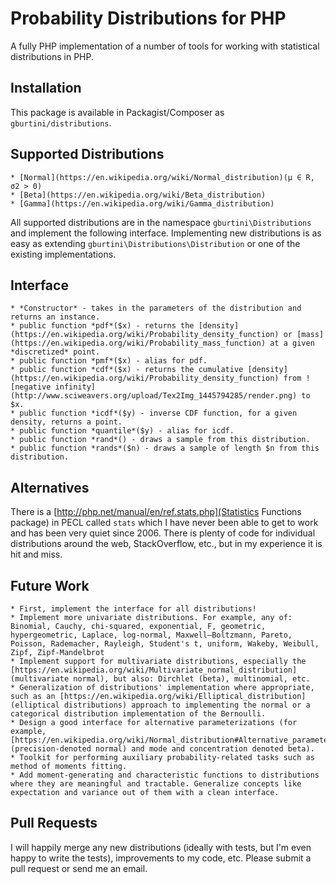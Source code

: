 Probability Distributions for PHP
=================================

A fully PHP implementation of a number of tools for working with statistical distributions in PHP. 

Installation
------------
This package is available in Packagist/Composer as ``gburtini/distributions``.


Supported Distributions
-----------------------
	* [Normal](https://en.wikipedia.org/wiki/Normal_distribution)(μ ∈ R, σ2 > 0)
	* [Beta](https://en.wikipedia.org/wiki/Beta_distribution)
	* [Gamma](https://en.wikipedia.org/wiki/Gamma_distribution)

All supported distributions are in the namespace ``gburtini\Distributions`` and implement the following interface. Implementing new distributions is as easy as extending ``gburtini\Distributions\Distribution`` or one of the existing implementations.

Interface
---------
	* *Constructor* - takes in the parameters of the distribution and returns an instance.
	* public function *pdf*($x) - returns the [density](https://en.wikipedia.org/wiki/Probability_density_function) or [mass](https://en.wikipedia.org/wiki/Probability_mass_function) at a given *discretized* point.
	* public function *pmf*($x) - alias for pdf.
	* public function *cdf*($x) - returns the cumulative [density](https://en.wikipedia.org/wiki/Probability_density_function) from ![negative infinity](http://www.sciweavers.org/upload/Tex2Img_1445794285/render.png) to $x.
	* public function *icdf*($y) - inverse CDF function, for a given density, returns a point.
	* public function *quantile*($y) - alias for icdf.
	* public function *rand*() - draws a sample from this distribution.
	* public function *rands*($n) - draws a sample of length $n from this distribution.

Alternatives
------------
There is a [http://php.net/manual/en/ref.stats.php](Statistics Functions package) in PECL called ``stats`` which I have never been able to get to work and has been very quiet since 2006. There is plenty of code for individual distributions around the web, StackOverflow, etc., but in my experience it is hit and miss.

Future Work
-----------
	* First, implement the interface for all distributions!
	* Implement more univariate distributions. For example, any of: Binomial, Cauchy, chi-squared, exponential, F, geometric, hypergeometric, Laplace, log-normal, Maxwell–Boltzmann, Pareto, Poisson, Rademacher, Rayleigh, Student's t, uniform, Wakeby, Weibull, Zipf, Zipf-Mandelbrot
	* Implement support for multivariate distributions, especially the [https://en.wikipedia.org/wiki/Multivariate_normal_distribution](multivariate normal), but also: Dirchlet (beta), multinomial, etc.
	* Generalization of distributions' implementation where appropriate, such as an [https://en.wikipedia.org/wiki/Elliptical_distribution](elliptical distributions) approach to implementing the normal or a categorical distribution implementation of the Bernoulli.
	* Design a good interface for alternative parameterizations (for example, [https://en.wikipedia.org/wiki/Normal_distribution#Alternative_parameterizations](precision-denoted normal) and mode and concentration denoted beta).
	* Toolkit for performing auxiliary probability-related tasks such as method of moments fitting.
	* Add moment-generating and characteristic functions to distributions where they are meaningful and tractable. Generalize concepts like expectation and variance out of them with a clean interface.

Pull Requests
-------------
I will happily merge any new distributions (ideally with tests, but I'm even happy to write the tests), improvements to my code, etc. Please submit a pull request or send me an email.